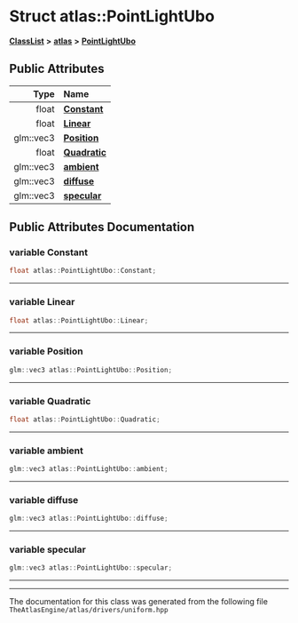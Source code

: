 

# Struct atlas::PointLightUbo



[**ClassList**](annotated.md) **>** [**atlas**](namespaceatlas.md) **>** [**PointLightUbo**](structatlas_1_1PointLightUbo.md)


























## Public Attributes

| Type | Name |
| ---: | :--- |
|  float | [**Constant**](#variable-constant)  <br> |
|  float | [**Linear**](#variable-linear)  <br> |
|  glm::vec3 | [**Position**](#variable-position)  <br> |
|  float | [**Quadratic**](#variable-quadratic)  <br> |
|  glm::vec3 | [**ambient**](#variable-ambient)  <br> |
|  glm::vec3 | [**diffuse**](#variable-diffuse)  <br> |
|  glm::vec3 | [**specular**](#variable-specular)  <br> |












































## Public Attributes Documentation




### variable Constant 

```C++
float atlas::PointLightUbo::Constant;
```




<hr>



### variable Linear 

```C++
float atlas::PointLightUbo::Linear;
```




<hr>



### variable Position 

```C++
glm::vec3 atlas::PointLightUbo::Position;
```




<hr>



### variable Quadratic 

```C++
float atlas::PointLightUbo::Quadratic;
```




<hr>



### variable ambient 

```C++
glm::vec3 atlas::PointLightUbo::ambient;
```




<hr>



### variable diffuse 

```C++
glm::vec3 atlas::PointLightUbo::diffuse;
```




<hr>



### variable specular 

```C++
glm::vec3 atlas::PointLightUbo::specular;
```




<hr>

------------------------------
The documentation for this class was generated from the following file `TheAtlasEngine/atlas/drivers/uniform.hpp`

